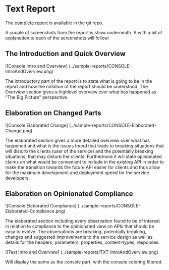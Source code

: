 # Text Report

The [complete report](https://bitbucket.org/ahjensen/open-api-diff/src/65abc91a53668c8b771d020d2230610f1c1dc40f/sample-reports/APIDIFF-TXT.txt?at=master&fileviewer=file-view-default) is available in the git repo.

A couple of screenshots from the report is show underneath.
A with a bit of explanation to each of the screenshots will follow:

## The Introduction and Quick Overview

![Console Intro and Overview] (../sample-reports/CONSOLE-IntroAndOverview.png)

The introductory part of the report is to state what is going to be in the report and how the notation of the report
should be understood. The Overview section gives a highlevel overview over what has happened as "The Big Picture" perspective.

## Elaboration on Changed Parts

![Console Elaborated Change] (../sample-reports/CONSOLE-Elaborated-Change.png)

The elaborated section gives a more detailed overview over what has happened and what is the issues found that leads to 
breaking situations that will disturb the clients (user of the service) and the potentially breaking situations, that 
may disturb the clients. Furthermore it will state opinionated claims on what would be convenient to include in the existing 
API in order to make the transition towards the future API easier for clients and thus allow for the maximum development
and deployment speed for the service developers.

## Elaboration on Opinionated Compliance

![Console Elaborated Compliance] (../sample-reports/CONSOLE-Elaborated-Compliance.png)

The elaborated section including every observation found to be of interest in relation to compliance to the opinionated 
view on APIs that should be easy to evolve. 
The observations are breaking, potentially breaking, changes and suggested improvements to the service design as well as 
details for the headers, parameters, properties, content-types, responses.

![Text Intro and Overview] (../sample-reports/TXT-IntroAndOverview.png)

Will display the same as the console part, with the console coloring filtered.
